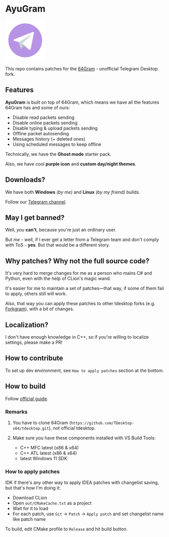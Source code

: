 # AyuGram

![AyuGram Logo](.github/AyuGram.png)

This repo contains patches for the [64Gram](https://github.com/TDesktop-x64/tdesktop) - unofficial Telegram Desktop
fork.

## Features

**AyuGram** is built on top of 64Gram, which means we have all the features 64Gram has and some of ours:

- Disable read packets sending
- Disable online packets sending
- Disable typing & upload packets sending
- Offline packet autosending
- Messages history (+ deleted ones)
- Using scheduled messages to keep offline

Technically, we have the **Ghost mode** starter pack.

Also, we have cool **purple icon** and **custom day/night themes**.

## Downloads?

We have both **Windows** *(by me)* and **Linux** *(by my friend)* builds.

Follow our [Telegram channel](https://t.me/ayugram1338).

## May I get banned?

Well, *you* **can't**, because you're just an ordinary user.

But *me* - well, if I ever get a letter from a Telegram team and don't comply with ToS - **yes**. But that would be a
different story.

## Why patches? Why not the full source code?

It's very hard to merge changes for me as a person who mains C# and Python, even with the help of CLion's magic wand.

It's easier for me to maintain a set of patches—that way, if some of them fail to apply, others still will work.

Also, that way you can apply these patches to other tdesktop forks
(e.g. [Forkgram](https://github.com/forkgram/tdesktop)), with a bit of changes.

## Localization?

I don't have enough knowledge in C++, so if you're willing to localize settings, please make a PR!

## How to contribute

To set up dev environment, see `How to apply patches` section at the bottom.

## How to build

Follow [official guide](https://github.com/TDesktop-x64/tdesktop/blob/dev/docs/building-win-x64.md).

### Remarks

1. You have to clone 64Gram (`https://github.com/TDesktop-x64/tdesktop.git`), not official tdesktop.

2. Make sure you have these components installed with VS Build Tools:
    - C++ MFC latest (x86 & x64)
    - C++ ATL latest (x86 & x64)
    - latest Windows 11 SDK

### How to apply patches

IDK if there's any other way to apply IDEA patches with changelist saving, but that's how I'm doing it:

- Download CLion
- Open `out/CMakeCache.txt` as a project
- Wait for it to load
- For each patch, use `Git` -> `Patch` -> `Apply patch` and set changelist name like patch name

To build, edit CMake profile to `Release` and hit build button.